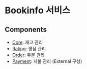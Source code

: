 # Bookinfo 서비스

## Components
- [Core](https://github.com/tmax-cloud/bookinfo-core): 재고 관리
- [Rating](https://github.com/tmax-cloud/bookinfo-rating): 평점 관리
- [Order](https://github.com/tmax-cloud/bookinfo-order): 주문 관리
- [Payment](https://github.com/tmax-cloud/bookinfo-payment): 지불 관리 (External 구성)


